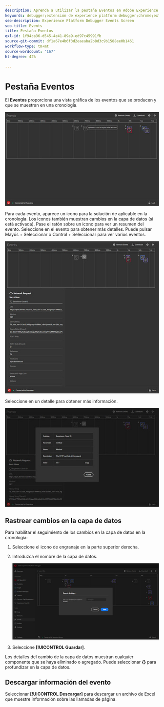 ```yaml
---
description: Aprenda a utilizar la pestaña Eventos en Adobe Experience Platform Debugger.
keywords: debugger;extensión de experience platform debugger;chrome;extensión;eventos;dtm;target
seo-description: Experience Platform Debugger Events Screen
seo-title: Events
title: Pestaña Eventos
exl-id: 1f94ca36-d545-4e41-89a9-ed97c45991fb
source-git-commit: df1a67e4b6f3d2eaeaba2b8d3c9b1588ee0b1461
workflow-type: tm+mt
source-wordcount: '167'
ht-degree: 42%

---
```


# Pestaña Eventos

El **Eventos** proporciona una vista gráfica de los eventos que se producen y que se muestran en una cronología.

![](images/events.jpg)

Para cada evento, aparece un icono para la solución de aplicable en la cronología. Los iconos también muestran cambios en la capa de datos (si está activada). Pase el ratón sobre un icono para ver un resumen del evento. Seleccione en el evento para obtener más detalles. Puede pulsar Mayús + Seleccionar o Control + Seleccionar para ver varios eventos.

![](images/events-details.jpg)

Seleccione en un detalle para obtener más información.

![](images/events-details-more.jpg)

## Rastrear cambios en la capa de datos

Para habilitar el seguimiento de los cambios en la capa de datos en la cronología:

1. Seleccione el icono de engranaje en la parte superior derecha.
1. Introduzca el nombre de la capa de datos.

   ![](images/event-datalayer.jpg)

1. Seleccione **[!UICONTROL Guardar]**.

Los detalles del cambio de la capa de datos muestran cualquier componente que se haya eliminado o agregado. Puede seleccionar **{}** para profundizar en la capa de datos.

## Descargar información del evento

Seleccionar **[!UICONTROL Descargar]** para descargar un archivo de Excel que muestre información sobre las llamadas de página.
